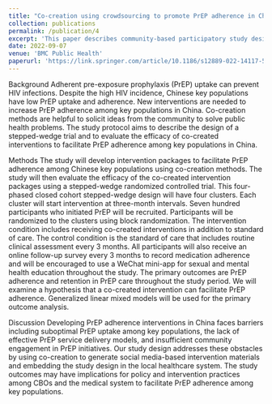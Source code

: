```yaml
---
title: "Co-creation using crowdsourcing to promote PrEP adherence in China: study protocol for a stepped-wedge randomized controlled trial"
collection: publications
permalink: /publication/4
excerpt: 'This paper describes community-based participatory study design that develops technology-mediated interventions to facilitate PrEP adherence.'
date: 2022-09-07
venue: 'BMC Public Health'
paperurl: 'https://link.springer.com/article/10.1186/s12889-022-14117-5'
---
```


Background
Adherent pre-exposure prophylaxis (PrEP) uptake can prevent HIV infections. Despite the high HIV incidence, Chinese key populations have low PrEP uptake and adherence. New interventions are needed to increase PrEP adherence among key populations in China. Co-creation methods are helpful to solicit ideas from the community to solve public health problems. The study protocol aims to describe the design of a stepped-wedge trial and to evaluate the efficacy of co-created interventions to facilitate PrEP adherence among key populations in China.

Methods
The study will develop intervention packages to facilitate PrEP adherence among Chinese key populations using co-creation methods. The study will then evaluate the efficacy of the co-created intervention packages using a stepped-wedge randomized controlled trial. This four-phased closed cohort stepped-wedge design will have four clusters. Each cluster will start intervention at three-month intervals. Seven hundred participants who initiated PrEP will be recruited. Participants will be randomized to the clusters using block randomization. The intervention condition includes receiving co-created interventions in addition to standard of care. The control condition is the standard of care that includes routine clinical assessment every 3 months. All participants will also receive an online follow-up survey every 3 months to record medication adherence and will be encouraged to use a WeChat mini-app for sexual and mental health education throughout the study. The primary outcomes are PrEP adherence and retention in PrEP care throughout the study period. We will examine a hypothesis that a co-created intervention can facilitate PrEP adherence. Generalized linear mixed models will be used for the primary outcome analysis.

Discussion
Developing PrEP adherence interventions in China faces barriers including suboptimal PrEP uptake among key populations, the lack of effective PrEP service delivery models, and insufficient community engagement in PrEP initiatives. Our study design addresses these obstacles by using co-creation to generate social media-based intervention materials and embedding the study design in the local healthcare system. The study outcomes may have implications for policy and intervention practices among CBOs and the medical system to facilitate PrEP adherence among key populations.
